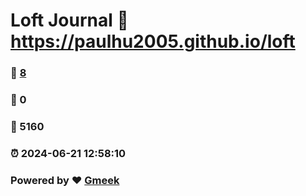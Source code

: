 # Loft Journal :link: https://paulhu2005.github.io/loft 
### :page_facing_up: [8](https://paulhu2005.github.io/loft/tag.html) 
### :speech_balloon: 0 
### :hibiscus: 5160 
### :alarm_clock: 2024-06-21 12:58:10 
### Powered by :heart: [Gmeek](https://github.com/Meekdai/Gmeek)
